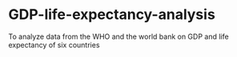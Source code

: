 # GDP-life-expectancy-analysis
To analyze data from the WHO and the world bank on GDP and life expectancy of six countries
